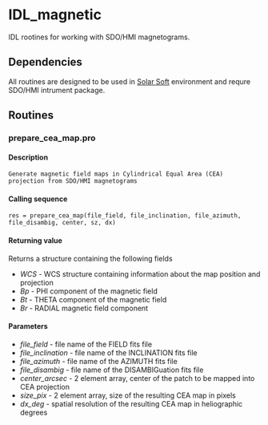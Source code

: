 # IDL_magnetic

IDL rootines for working with SDO/HMI magnetograms.

## Dependencies
All routines are designed to be used in [Solar Soft](http://www.lmsal.com/solarsoft/sswdoc/sswdoc_jtop.html) environment and requre SDO/HMI intrument package.

## Routines

### prepare_cea_map.pro
#### Description
    Generate magnetic field maps in Cylindrical Equal Area (CEA) projection from SDO/HMI magnetograms
    
#### Calling sequence

 ```idl
 res = prepare_cea_map(file_field, file_inclination, file_azimuth, file_disambig, center, sz, dx)
 ```
#### Returning value
Returns a structure containing the following fields
  * *WCS* - WCS structure containing information about the map position and projection
  * *Bp* - PHI component of the magnetic field
  * *Bt* - THETA component of the magnetic field
  * *Br* - RADIAL magnetic field component
  
#### Parameters
  *   *file_field* - file name of the FIELD fits file
  *   *file_inclination* - file name of the INCLINATION fits file
  *   *file_azimuth* - file name of the AZIMUTH fits file
  *   *file_disambig* - file name of the DISAMBIGuation fits file
  *   *center_arcsec* - 2 element array, center of the patch to be mapped into CEA projection
  *   *size_pix* - 2 element array, size of the resulting CEA map in pixels
  *   *dx_deg* - spatial resolution of the resulting CEA map in heliographic degrees
  
  
  
